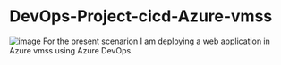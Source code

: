 # DevOps-Project-cicd-Azure-vmss
![image](https://github.com/singhritesh85/DevOps-Project-cicd-Azure-vmss/assets/56765895/a14ca39f-94d4-4e58-acf6-c20e3f1d5fad)
For the present scenarion I am deploying a web application in Azure vmss using Azure DevOps. 

